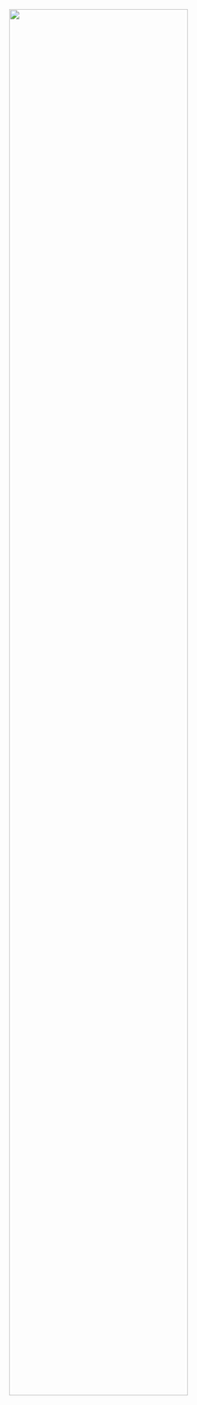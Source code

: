 
<div align="center">
  <img width="80%" src="https://user-images.githubusercontent.com/61476935/115626454-e644cd80-a2d3-11eb-82c6-ca2cc70316d0.png">
</div>  


